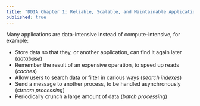 ```yaml
---
title: "DDIA Chapter 1: Reliable, Scalable, and Maintainable Applications"
published: true
---
```


Many applications are data-intensive instead of compute-intensive, for example:
- Store data so that they, or another application, can find it again later (*database*)
- Remember the result of an expensive operation, to speed up reads (*caches*)
- Allow users to search data or filter in carious ways (*search indexes*)
- Send a message to another process, to be handled asynchronously (*stream processing*)
- Periodically crunch a large amount of data (*batch processing*)
